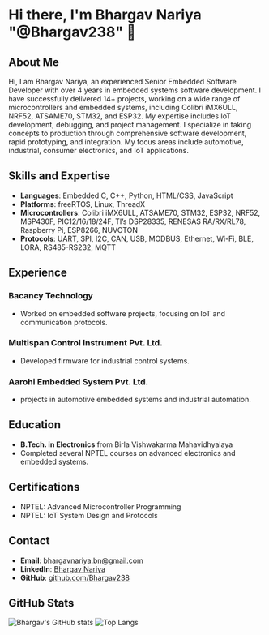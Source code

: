 # Hi there, I'm Bhargav Nariya "@Bhargav238" 👋

## About Me
Hi, I am Bhargav Nariya, an experienced Senior Embedded Software Developer with over 4 years in embedded systems software development. I have successfully delivered 14+ projects, working on a wide range of microcontrollers and embedded systems, including Colibri iMX6ULL, NRF52, ATSAME70, STM32, and ESP32. My expertise includes IoT development, debugging, and project management. I specialize in taking concepts to production through comprehensive software development, rapid prototyping, and integration. My focus areas include automotive, industrial, consumer electronics, and IoT applications.

## Skills and Expertise
- **Languages**: Embedded C, C++, Python, HTML/CSS, JavaScript
- **Platforms**: freeRTOS, Linux, ThreadX
- **Microcontrollers**: Colibri iMX6ULL, ATSAME70, STM32, ESP32, NRF52, MSP430F, PIC12/16/18/24F, TI’s DSP28335, RENESAS RA/RX/RL78, Raspberry Pi, ESP8266, NUVOTON
- **Protocols**: UART, SPI, I2C, CAN, USB, MODBUS, Ethernet, Wi-Fi, BLE, LORA, RS485-RS232, MQTT

## Experience
### Bacancy Technology
- Worked on embedded software projects, focusing on IoT and communication protocols.
### Multispan Control Instrument Pvt. Ltd.
- Developed firmware for industrial control systems.
### Aarohi Embedded System Pvt. Ltd.
- projects in automotive embedded systems and industrial automation.

## Education
- **B.Tech. in Electronics** from Birla Vishwakarma Mahavidhyalaya
- Completed several NPTEL courses on advanced electronics and embedded systems.

## Certifications
- NPTEL: Advanced Microcontroller Programming
- NPTEL: IoT System Design and Protocols

## Contact
- **Email**: [bhargavnariya.bn@gmail.com](mailto:bhargavnariya.bn@gmail.com)
- **LinkedIn**: [Bhargav Nariya](https://www.linkedin.com/in/bhargavnariya277)
- **GitHub**: [github.com/Bhargav238](https://github.com/Bhargav238)

## GitHub Stats
![Bhargav's GitHub stats](https://github-readme-stats.vercel.app/api?username=Bhargav238&show_icons=true&theme=radical)
![Top Langs](https://github-readme-stats.vercel.app/api/top-langs/?username=Bhargav238&layout=compact&theme=radical)


<!---
Bhargav238/Bhargav238 is a ✨ special ✨ repository because its `README.md` (this file) appears on your GitHub profile.
You can click the Preview link to take a look at your changes.
--->
